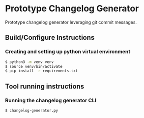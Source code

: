 # Prototype Changelog Generator
Prototype changelog generator leveraging git commit messages.
## Build/Configure Instructions
### Creating and setting up python virtual environment
```bash
$ python3 -m venv venv
$ source venv/bin/activate
$ pip install -r requirements.txt
```
## Tool running instructions
### Running the changelog generator CLI
```bash
$ changelog-generator.py
```




